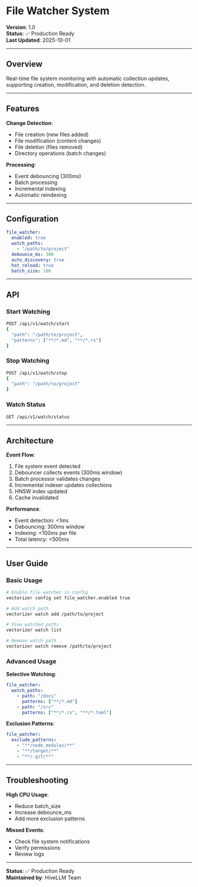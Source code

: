 # File Watcher System

**Version**: 1.0  
**Status**: ✅ Production Ready  
**Last Updated**: 2025-10-01

---

## Overview

Real-time file system monitoring with automatic collection updates, supporting creation, modification, and deletion detection.

---

## Features

**Change Detection**:
- File creation (new files added)
- File modification (content changes)
- File deletion (files removed)
- Directory operations (batch changes)

**Processing**:
- Event debouncing (300ms)
- Batch processing
- Incremental indexing
- Automatic reindexing

---

## Configuration

```yaml
file_watcher:
  enabled: true
  watch_paths:
    - "/path/to/project"
  debounce_ms: 300
  auto_discovery: true
  hot_reload: true
  batch_size: 100
```

---

## API

### Start Watching

```bash
POST /api/v1/watch/start
{
  "path": "/path/to/project",
  "patterns": ["**/*.md", "**/*.rs"]
}
```

### Stop Watching

```bash
POST /api/v1/watch/stop
{
  "path": "/path/to/project"
}
```

### Watch Status

```bash
GET /api/v1/watch/status
```

---

## Architecture

**Event Flow**:
1. File system event detected
2. Debouncer collects events (300ms window)
3. Batch processor validates changes
4. Incremental indexer updates collections
5. HNSW index updated
6. Cache invalidated

**Performance**:
- Event detection: <1ms
- Debouncing: 300ms window
- Indexing: <100ms per file
- Total latency: <500ms

---

## User Guide

### Basic Usage

```bash
# Enable file watcher in config
vectorizer config set file_watcher.enabled true

# Add watch path
vectorizer watch add /path/to/project

# View watched paths
vectorizer watch list

# Remove watch path
vectorizer watch remove /path/to/project
```

### Advanced Usage

**Selective Watching**:
```yaml
file_watcher:
  watch_paths:
    - path: "/docs"
      patterns: ["**/*.md"]
    - path: "/src"  
      patterns: ["**/*.rs", "**/*.toml"]
```

**Exclusion Patterns**:
```yaml
file_watcher:
  exclude_patterns:
    - "**/node_modules/**"
    - "**/target/**"
    - "**/.git/**"
```

---

## Troubleshooting

**High CPU Usage**:
- Reduce batch_size
- Increase debounce_ms
- Add more exclusion patterns

**Missed Events**:
- Check file system notifications
- Verify permissions
- Review logs

---

**Status**: ✅ Production Ready  
**Maintained by**: HiveLLM Team

